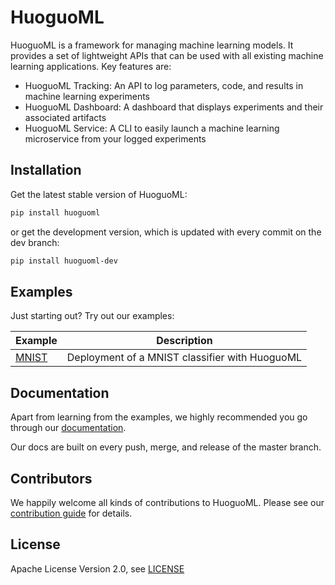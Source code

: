 
# HuoguoML 
HuoguoML is a framework for managing machine learning models. It provides a set of lightweight APIs that can be used with all existing machine learning applications. Key features are:

- HuoguoML Tracking: An API to log parameters, code, and results in machine learning experiments 
- HuoguoML Dashboard: A dashboard that displays experiments and their associated artifacts
- HuoguoML Service: A CLI to easily launch a machine learning microservice from your logged experiments


## Installation

Get the latest stable version of HuoguoML:

```bash
pip install huoguoml
```

or get the development version, which is updated with every commit on the dev branch:

```bash
pip install huoguoml-dev
```


## Examples

Just starting out? Try out our examples:

| Example                          | Description   | 
| --------------------------       | -------------| 
| [MNIST](examples/mnist)    | Deployment of a MNIST classifier with HuoguoML | 

## Documentation

Apart from learning from the examples, we highly recommended you go through our [documentation](https://steven-mi.gitbook.io/huoguoml/).

Our docs are built on every push, merge, and release of the master branch.

## Contributors

We happily welcome all kinds of contributions to HuoguoML. Please see our [contribution guide](CONTRIBUTING.md]) for details.

## License

Apache License Version 2.0, see [LICENSE](LICENSE)
